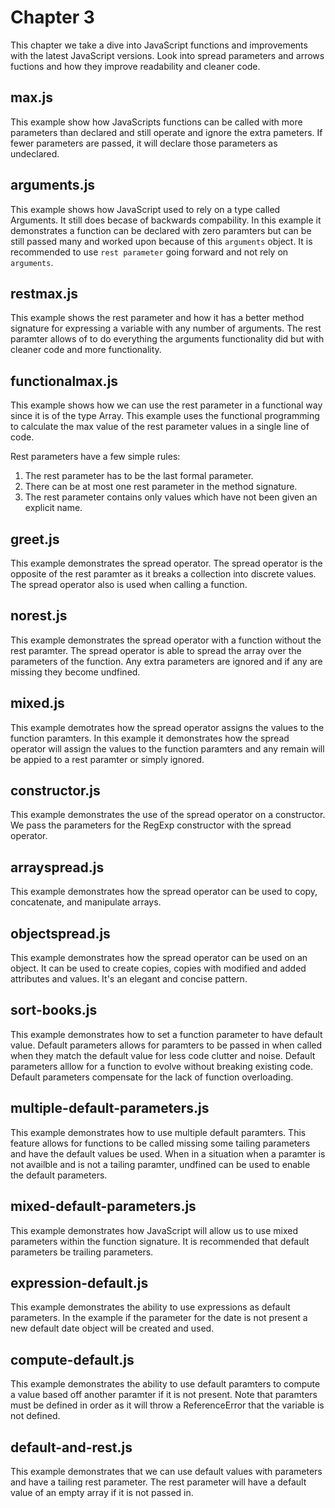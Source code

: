 # Chapter 3
This chapter we take a dive into JavaScript functions and improvements with the latest JavaScript versions. Look into spread parameters and arrows fuctions and how they improve readability and cleaner code.

## max.js
This example show how JavaScripts functions can be called with more parameters than declared and still operate and ignore the extra pameters. If fewer parameters are passed, it will declare those parameters as undeclared.

## arguments.js
This example shows how JavaScript used to rely on a type called Arguments. It still does becase of backwards compability. In this example it demonstrates a function can be declared with zero paramters but can be still passed many and worked upon because of this `arguments` object. It is recommended to use `rest parameter` going forward and not rely on `arguments`.

## restmax.js
This example shows the rest parameter and how it has a better method signature for expressing a variable with any number of arguments. The rest paramter allows of to do everything the arguments functionality did but with cleaner code and more functionality.

## functionalmax.js
This example shows how we can use the rest parameter in a functional way since it is of the type Array. This example uses the functional programming to calculate the max value of the rest parameter values in a single line of code.

Rest parameters have a few simple rules:
1. The rest parameter has to be the last formal parameter.
2. There can be at most one rest parameter in the method signature.
3. The rest parameter contains only values which have not been given an explicit name.

## greet.js
This example demonstrates the spread operator. The spread operator is the opposite of the rest paramter as it breaks a collection into discrete values. The spread operator also is used when calling a function.

## norest.js
This example demonstrates the spread operator with a function without the rest paramter. The spread operator is able to spread the array over the parameters of the function. Any extra parameters are ignored and if any are missing they become undfined.

## mixed.js
This example demotrates how the spread operator assigns the values to the function paramters. In this example it demonstrates how the spread operator will assign the values to the function paramters and any remain will be appied to a rest paramter or simply ignored.

## constructor.js
This example demonstrates the use of the spread operator on a constructor. We pass the parameters for the RegExp constructor with the spread operator.

## arrayspread.js
This example demonstrates how the spread operator can be used to copy, concatenate, and manipulate arrays.

## objectspread.js
This example demonstrates how the spread operator can be used on an object. It can be used to create copies, copies with modified and added attributes and values. It's an elegant and concise pattern.

## sort-books.js
This example demonstrates how to set a function parameter to have default value. Default parameters allows for paramters to be passed in when called when they match the default value for less code clutter and noise. Default parameters alllow for a function to evolve without breaking existing code. Default parameters compensate for the lack of function overloading.

## multiple-default-parameters.js
This example demonstrates how to use multiple default paramters. This feature allows for functions to be called missing some tailing parameters and have the default values be used. When in a situation when a paramter is not availble and is not a tailing paramter, undfined can be used to enable the default parameters.

## mixed-default-parameters.js
This example demonstrates how JavaScript will allow us to use mixed parameters within the function signature. It is recommended that default parameters be trailing parameters.

## expression-default.js
This example demonstrates the ability to use expressions as default parameters. In the example if the parameter for the date is not present a new default date object will be created and used.

## compute-default.js
This example demonstrates the ability to use default paramters to compute a value based off another paramter if it is not present. Note that paramters must be defined in order as it will throw a ReferenceError that the variable is not defined.

## default-and-rest.js
This example demonstrates that we can use default values with parameters and have a tailing rest parameter. The rest parameter will have a default value of an empty array if it is not passed in.